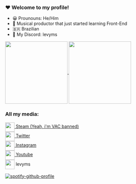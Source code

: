 ### ❤ Welcome to my profile!

- 😀 Prounouns: He/Him
- 🌱 Musical productor that just started learning Front-End
- 🇧🇷 Brazilian
- 💌 My Discord: levyms

<a href="https://github.com/anuraghazra/github-readme-stats">
  <img height=200 align="center" src="https://github-readme-stats.vercel.app/api?username=LevyMS&show_icons=true&theme=tokyonight&include_all_commits=true&count_private=true" />
</a>
<a href="https://github.com/anuraghazra/convoychat">
  <img height=200 align="center" src="https://github-readme-stats.vercel.app/api/top-langs/?username=LevyMS&layout=compact&langs_count=7&theme=tokyonight" />
</a>

### All my media:

<div>
  
  <a href="https://steamcommunity.com/id/LZEXVCYY/" target="_blank"><img align="center" src="https://github.com/mishmanners/MishManners/blob/master/Game%20Icons/Steam.png" height="30" /> Steam (Yeah, i'm VAC banned)</a>
  <br>
  <a href="https://twitter.com/levyms2361" target="_blank"><img align="center" src="https://github.com/mishmanners/MishManners/blob/master/socials/twitter%20(2).png" title = "Twitter" alt="" height="30" /> Twitter</a>
    <br>
  <a href="https://www.instagram.com/levyms._/" target="_blank"><img align="center" src="https://github.com/mishmanners/MishManners/blob/master/socials/instagram.png" alt="" height="30" /> Instagram</a>
    <br>
  <a href="https://www.youtube.com/channel/UCEw3jo2DjwkKXbGyY2jeOjw" target="_blank"><img align="center" src="https://github.com/mishmanners/MishManners/blob/master/socials/youtube.png" alt="" height="30" /> Youtube</a>
    <br>
  <img align="center" src="https://github.com/mishmanners/MishManners/blob/master/Game%20Icons/discord.png" height="30" /> levyms
  
</div>

[![spotify-github-profile](https://spotify-github-profile.vercel.app/api/view?uid=31tqdoq5wmn5kq34sini3p3xnhr4&cover_image=true&theme=default&show_offline=true&background_color=1a1b27&interchange=true&bar_color_cover=true&bar_color=db4d29)](https://github.com/kittinan/spotify-github-profile)
